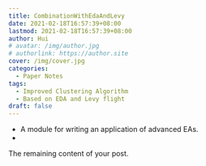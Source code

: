 ```yaml
---
title: CombinationWithEdaAndLevy
date: 2021-02-18T16:57:39+08:00
lastmod: 2021-02-18T16:57:39+08:00
author: Hui
# avatar: /img/author.jpg
# authorlink: https://author.site
cover: /img/cover.jpg
categories:
  - Paper Notes
tags:
  - Improved Clustering Algorithm
  - Based on EDA and Levy flight
draft: false
---
```


- A module for writing an application of advanced EAs.  
- 

<!--more-->

The remaining content of your post.

